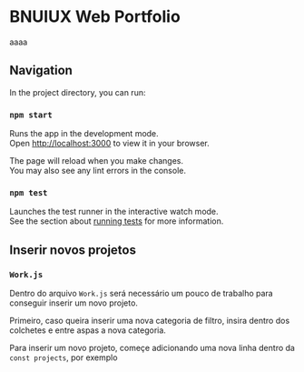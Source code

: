 # BNUIUX Web Portfolio

aaaa

## Navigation

In the project directory, you can run:

### `npm start`

Runs the app in the development mode.\
Open [http://localhost:3000](http://localhost:3000) to view it in your browser.

The page will reload when you make changes.\
You may also see any lint errors in the console.

### `npm test`

Launches the test runner in the interactive watch mode.\
See the section about [running tests](https://facebook.github.io/create-react-app/docs/running-tests) for more information.

## Inserir novos projetos

### `Work.js`

Dentro do arquivo `Work.js` será necessário um pouco de trabalho para conseguir inserir um novo projeto.

Primeiro, caso queira inserir uma nova categoria de filtro, insira dentro dos colchetes e entre aspas a nova categoria.

Para inserir um novo projeto, começe adicionando uma nova linha dentro da ```const projects```, por exemplo

